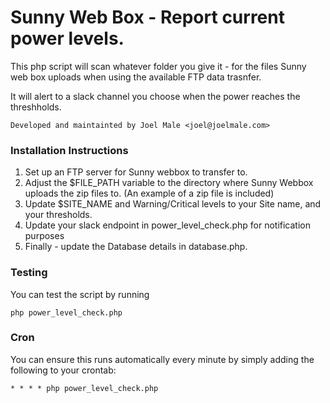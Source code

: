 # Sunny Web Box - Report current power levels.

This php script will scan whatever folder you give it - for the files Sunny web box uploads when using the available FTP data trasnfer.

It will alert to a slack channel you choose when the power reaches the threshholds.

```
Developed and maintainted by Joel Male <joel@joelmale.com>
```

### Installation Instructions

1. Set up an FTP server for Sunny webbox to transfer to.
2. Adjust the $FILE_PATH variable to the directory where Sunny Webbox uploads the zip files to. (An example of a zip file is included)
3. Update $SITE_NAME and Warning/Critical levels to your Site name, and your thresholds.
4. Update your slack endpoint in power_level_check.php for notification purposes
5. Finally - update the Database details in database.php.

### Testing

You can test the script by running 

``` php power_level_check.php ```

### Cron

You can ensure this runs automatically every minute by simply adding the following to your crontab:

```
* * * * php power_level_check.php
```